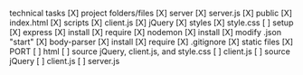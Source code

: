technical tasks
[X] project folders/files
    [X] server
        [X] server.js
    [X] public
        [X] index.html
    [X] scripts
        [X] client.js
        [X] jQuery
    [X] styles
        [X] style.css
[ ] setup
    [X] express
        [X] install
        [X] require
    [X] nodemon
        [X] install
        [X] modify .json "start"
    [X] body-parser
        [X] install
        [X] require
    [X] .gitignore
    [X] static files
    [X] PORT
    [ ] html
        [ ] source jQuery, client.js, and style.css
    [ ] client.js
        [ ] source jQuery
[ ] client.js
[ ] server.js